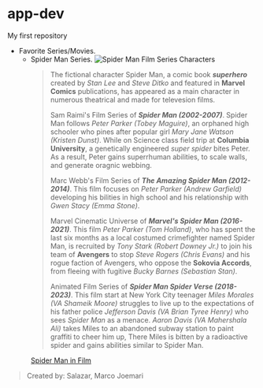 # app-dev
My first repository
- Favorite Series/Movies.
  - Spider Man Series.
     ![Spider Man Film Series Characters](https://images.thedirect.com/media/article_full/spider-man-characters-0.jpg)
     > The fictional character Spider Man, a comic book ***superhero*** created by *Stan Lee* and *Steve Ditko* and featured in **Marvel Comics** publications, has appeared as a main character in numerous theatrical and made for televesion films.
     > 
     > Sam Raimi's Film Series of ***Spider Man (2002-2007)***. Spider Man follows *Peter Parker (Tobey Maguire)*, an orphaned high schooler who pines after popular girl *Mary Jane Watson (Kristen Dunst)*. While on Science class field trip at **Columbia University**, a genetically engineered *super spider* bites Peter. As a result, Peter gains superrhuman abilities, to scale walls, and generate oragnic webbing.
     > 
     > Marc Webb's Film Series of ***The Amazing Spider Man (2012-2014)***. This film focuses on *Peter Parker (Andrew Garfield)* developing his bilities in high school and his relationship with *Gwen Stacy (Emma Stone)*.
     > 
     > Marvel Cinematic Universe of ***Marvel's Spider Man (2016-2021)***. This film *Peter Parker (Tom Holland)*, who has spent the last six months as a local costumed crimefighter named Spider Man, is recruited by *Tony Stark (Robert Downey Jr.)* to join his team of **Avengers** to stop *Steve Rogers (Chris Evans)* and his rogue faction of Avengers, who oppose the **Sokovia Accords**, from fleeing with fugitive *Bucky Barnes (Sebastian Stan)*.
     > 
     > Animated Film Series of ***Spider Man Spider Verse (2018-2023)***. This film start at New York City teenager *Miles Morales (VA Shameik Moore)* struggles to live up to the expectations of his father police *Jefferson Davis (VA Brian Tyree Henry)* who sees *Spider Man* as a menace. *Aaron Davis (VA Mahershala Ali)* takes Miles to an abandoned subway station to paint graffiti to cheer him up, There Miles is bitten by a radioactive spider and gains abilities similar to Spider Man.
     > 
     [Spider Man in Film](https://en.wikipedia.org/wiki/Spider-Man_in_film)
>
> Created by: Salazar, Marco Joemari
